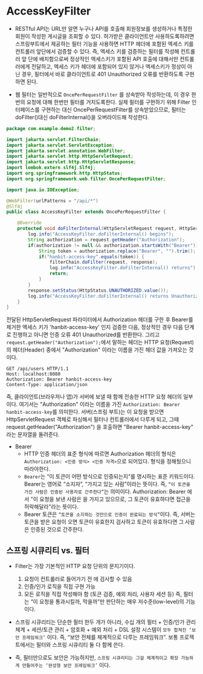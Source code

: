# AccessKeyFilter
- RESTful API는 URL만 알면 누구나 API를 호출해 회원정보를 생성하거나 특정한 회원이 작성한 게시글을 조회할 수 있다. 허가받은 클라이언트만 사용하도록하려면 스프링부트에서 제공하는 필터 기능을 사용하면 HTTP 헤더에 포함된 엑세스 키를 컨트롤러 앞단에서 검증할 수 있다. 즉, 엑세스 키를 검증하는 필터를 작성해 컨트롤러 앞 단에 배치함으로써 정상적인 엑세스키가 포함된 API 호출에 대해서만 컨트롤러에게 전달하고, 엑세스 키가 헤더에 포함되어 있지 않거나 엑세스키가 정상이 아닌 경우, 필터에서 바로 클라이언트로 401 Unauthorized 오류를 반환하도록 구현하면 된다.

-  웹 필터는 일반적으로 `OncePerRequestFilter` 를 상속받아 작성하는데, 이 경우 한번의 요청에 대해 한번만 필터를 거치도록한다. 실제 필터를 구현하기 위해 Filter 인터페이스를 구현하는 대신 OncePerRequestFilter를 상속받았으므로, 필터는 doFilter()대신 doFilterInternal()을 오버라이드해 작성한다. 

```java
package com.example.demo2.filter;

import jakarta.servlet.FilterChain;
import jakarta.servlet.ServletException;
import jakarta.servlet.annotation.WebFilter;
import jakarta.servlet.http.HttpServletRequest;
import jakarta.servlet.http.HttpServletResponse;
import lombok.extern.slf4j.Slf4j;
import org.springframework.http.HttpStatus;
import org.springframework.web.filter.OncePerRequestFilter;

import java.io.IOException;

@WebFilter(urlPatterns = "/api/*")
@Slf4j
public class AccessKeyFilter extends OncePerRequestFilter {

    @Override
    protected void doFilterInternal(HttpServletRequest request, HttpServletResponse response, FilterChain filterChain) throws ServletException, IOException {
        log.info("AccessKeyFilter.doFilterInternal() begins");
        String authorization = request.getHeader("Authorization");
        if(authorization != null && authorization.startsWith("Bearer")) {
            String token = authorization.replace("Bearer", "").trim();
            if("hanbit-access-key".equals(token)) {
                filterChain.doFilter(request, response);
                log.info("AccessKeyFilter.doFilterInternal() returns");
                return;
            }
        }
        response.setStatus(HttpStatus.UNAUTHORIZED.value());
        log.info("AccessKeyFilter.doFilterInternal() returns Unauthorized");
    }
}
```
전달된 HttpServletRequest 파라미터에서 Authorization 헤더를 구한 후 Bearer를 제거한 엑세스 키가 'hanbit-access-key' 인지 검증한 다음, 정상적인 경우 다음 단계로 진행하고 아니면 인증 오류 401 Unauthorized를 반환한다. 그리고 `request.getHeader("Authorization");`에서 말하는 헤더는 HTTP 요청(Request)의 헤더(Header) 중에서 "Authorization" 이라는 이름을 가진 헤더 값을 가져오는 것이다.

```pgsql
GET /api/users HTTP/1.1
Host: localhost:8080
Authorization: Bearer hanbit-access-key
Content-Type: application/json
```

즉, 클라이언트(브라우저나 앱)가 서버에 보낼 때 함께 전송한 HTTP 요청 헤더의 일부이다.
 여기서는 "Authorization" 이라는 이름을 가진 `Authorization: Bearer hanbit-access-key`를 의미한다.
서버(스프링 부트)는 이 요청을 받으면 HttpServletRequest 객체로 파싱해서 필터나 컨트롤러에서 다루게 되고,
그때 request.getHeader("Authorization") 을 호출하면 "Bearer hanbit-access-key" 라는 문자열을 돌려준다.

- Bearer
    - HTTP 인증 헤더의 표준 형식에 따르면 Authorization 헤더의 형식은 `Authorization: <인증 방식> <인증 자격>`으로 되어있다. 형식을 정해뒀으니 따라야한다.
    - `Bearer`는 “이 토큰이 어떤 방식으로 인증되는지”를 명시하는 표준 키워드이다. Bearer는 영어로 “소지자”, “가지고 있는 사람”이라는 뜻이다. 즉, `“이 토큰을 가진 사람은 인증된 사용자로 간주한다”`는 의미이다.
    Authorization: Bearer <token>에서 "이 요청을 보낸 사람은 <token> 을 가지고 있으므로, 그 토큰이 유효하다면 접근을 허락해달라"라는 뜻이다. 
    - Bearer 토큰은 `“토큰을 소지하는 것만으로 인증이 완료되는 방식”`이다. 즉, 서버는 토큰을 받은 요청이 오면 토큰이 유효한지 검사하고 토큰이 유효하다면 그 사람은 인증된 것으로 간주한다.
 

## 스프링 시큐리티 vs. 필터
- Filter는 가장 기본적인 HTTP 요청 단위의 문지기이다. 
  1. 요청이 컨트롤러로 들어가기 전 에 검사할 수 있음
  2. 인증/인가 로직을 직접 구현 가능
  3. 모든 로직을 직접 작성해야 함 (토큰 검증, 예외 처리, 사용자 세션 등)
즉, 필터는 “이 요청을 통과시킬까, 막을까”만 판단하는 매우 저수준(low-level)의 기능이다.

- 스프링 시큐리티는 단순한 필터 한두 개가 아니라, 수십 개의 필터 + 인증/인가 관리 체계 + 세션/토큰 관리 + 암호화 + 예외 처리 + DSL 설정 시스템이 `모두 합쳐진 ‘보안 프레임워크’` 이다. 즉, “보안 전체를 체계적으로 다루는 프레임워크”. 보통 프로젝트에서는 필터와 스프링 시큐리티 둘 다 함께 쓴다.

- 즉, 필터만으로도 보안은 가능하지만, `스프링 시큐리티는 그걸 체계적이고 확장 가능하게 만들어주는 ‘완성형 보안 프레임워크’` 이다.